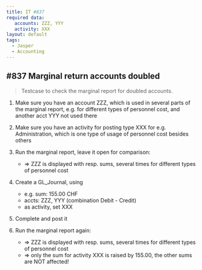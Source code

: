 ```yaml
---
title: IT #837
required data:
   accounts: ZZZ, YYY
   activity: XXX  
layout: default
tags:
  - Jasper
  - Accounting
---
```

## #837 Marginal return accounts doubled

> Testcase to check the marginal report for doubled accounts.

1. Make sure you have an account ZZZ, which is used in several parts of the marginal report, e.g. for different types of personnel cost, and another acct YYY not used there

1. Make sure you have an activity for posting type XXX for e.g. Administration, which is one type of usage of personnel cost besides others

1. Run the marginal report, leave it open for comparison:
	* => ZZZ is displayed with resp. sums, several times for different types of personnel cost

1. Create a GL_Journal, using
	* e.g. sum: 155.00 CHF
	* accts: ZZZ, YYY (combination Debit - Credit)
	* as activity, set XXX
	
1. Complete and post it

1. Run the marginal report again:
	* => ZZZ is displayed with resp. sums, several times for different types of personnel cost
	* => only the sum for activity XXX is raised by 155.00, the other sums are NOT affected!